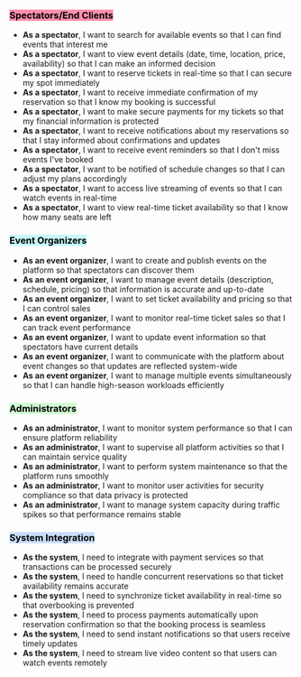 ### <mark style="background: #FF5582A6;">Spectators/End Clients</mark>

- **As a spectator**, I want to search for available events so that I can find events that interest me
- **As a spectator**, I want to view event details (date, time, location, price, availability) so that I can make an informed decision
- **As a spectator**, I want to reserve tickets in real-time so that I can secure my spot immediately
- **As a spectator**, I want to receive immediate confirmation of my reservation so that I know my booking is successful
- **As a spectator**, I want to make secure payments for my tickets so that my financial information is protected
- **As a spectator**, I want to receive notifications about my reservations so that I stay informed about confirmations and updates
- **As a spectator**, I want to receive event reminders so that I don't miss events I've booked
- **As a spectator**, I want to be notified of schedule changes so that I can adjust my plans accordingly
- **As a spectator**, I want to access live streaming of events so that I can watch events in real-time
- **As a spectator**, I want to view real-time ticket availability so that I know how many seats are left

### <mark style="background: #ABF7F7A6;">Event Organizers</mark>

- **As an event organizer**, I want to create and publish events on the platform so that spectators can discover them
- **As an event organizer**, I want to manage event details (description, schedule, pricing) so that information is accurate and up-to-date
- **As an event organizer**, I want to set ticket availability and pricing so that I can control sales
- **As an event organizer**, I want to monitor real-time ticket sales so that I can track event performance
- **As an event organizer**, I want to update event information so that spectators have current details
- **As an event organizer**, I want to communicate with the platform about event changes so that updates are reflected system-wide
- **As an event organizer**, I want to manage multiple events simultaneously so that I can handle high-season workloads efficiently

### <mark style="background: #BBFABBA6;">Administrators</mark>

- **As an administrator**, I want to monitor system performance so that I can ensure platform reliability
- **As an administrator**, I want to supervise all platform activities so that I can maintain service quality
- **As an administrator**, I want to perform system maintenance so that the platform runs smoothly
- **As an administrator**, I want to monitor user activities for security compliance so that data privacy is protected
- **As an administrator**, I want to manage system capacity during traffic spikes so that performance remains stable

### <mark style="background: #ADCCFFA6;">System Integration</mark>

- **As the system**, I need to integrate with payment services so that transactions can be processed securely
- **As the system**, I need to handle concurrent reservations so that ticket availability remains accurate
- **As the system**, I need to synchronize ticket availability in real-time so that overbooking is prevented
- **As the system**, I need to process payments automatically upon reservation confirmation so that the booking process is seamless
- **As the system**, I need to send instant notifications so that users receive timely updates
- **As the system**, I need to stream live video content so that users can watch events remotely